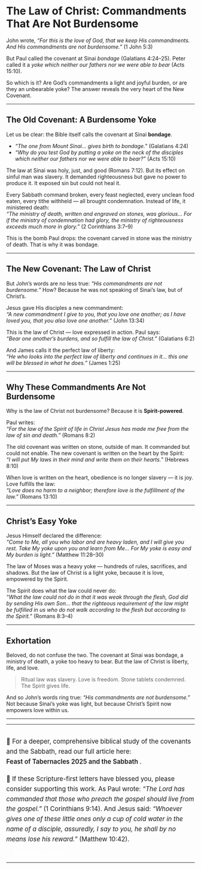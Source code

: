 # The Law of Christ: Commandments That Are Not Burdensome

John wrote, *“For this is the love of God, that we keep His commandments. And His commandments are not burdensome.”* (1 John 5:3)  

But Paul called the covenant at Sinai *bondage* (Galatians 4:24–25). Peter called it a *yoke which neither our fathers nor we were able to bear* (Acts 15:10).  

So which is it? Are God’s commandments a light and joyful burden, or are they an unbearable yoke? The answer reveals the very heart of the New Covenant.

---

## The Old Covenant: A Burdensome Yoke

Let us be clear: the Bible itself calls the covenant at Sinai **bondage**.  

- *“The one from Mount Sinai… gives birth to bondage.”* (Galatians 4:24)  
- *“Why do you test God by putting a yoke on the neck of the disciples which neither our fathers nor we were able to bear?”* (Acts 15:10)  

The law at Sinai was holy, just, and good (Romans 7:12). But its effect on sinful man was slavery. It demanded righteousness but gave no power to produce it. It exposed sin but could not heal it.  

Every Sabbath command broken, every feast neglected, every unclean food eaten, every tithe withheld — all brought condemnation. Instead of life, it ministered death:  
*“The ministry of death, written and engraved on stones, was glorious… For if the ministry of condemnation had glory, the ministry of righteousness exceeds much more in glory.”* (2 Corinthians 3:7–9)

This is the bomb Paul drops: the covenant carved in stone was the ministry of death. That is why it was bondage.

---

## The New Covenant: The Law of Christ

But John’s words are no less true: *“His commandments are not burdensome.”* How? Because he was not speaking of Sinai’s law, but of Christ’s.  

Jesus gave His disciples a new commandment:  
*“A new commandment I give to you, that you love one another; as I have loved you, that you also love one another.”* (John 13:34)  

This is the law of Christ — love expressed in action. Paul says:  
*“Bear one another’s burdens, and so fulfill the law of Christ.”* (Galatians 6:2)  

And James calls it the perfect law of liberty:  
*“He who looks into the perfect law of liberty and continues in it… this one will be blessed in what he does.”* (James 1:25)

---

## Why These Commandments Are Not Burdensome

Why is the law of Christ not burdensome? Because it is **Spirit-powered**.  

Paul writes:  
*“For the law of the Spirit of life in Christ Jesus has made me free from the law of sin and death.”* (Romans 8:2)  

The old covenant was written on stone, outside of man. It commanded but could not enable. The new covenant is written on the heart by the Spirit:  
*“I will put My laws in their mind and write them on their hearts.”* (Hebrews 8:10)  

When love is written on the heart, obedience is no longer slavery — it is joy. Love fulfills the law:  
*“Love does no harm to a neighbor; therefore love is the fulfillment of the law.”* (Romans 13:10)

---

## Christ’s Easy Yoke

Jesus Himself declared the difference:  
*“Come to Me, all you who labor and are heavy laden, and I will give you rest. Take My yoke upon you and learn from Me… For My yoke is easy and My burden is light.”* (Matthew 11:28–30)  

The law of Moses was a heavy yoke — hundreds of rules, sacrifices, and shadows. But the law of Christ is a light yoke, because it is love, empowered by the Spirit.  

The Spirit does what the law could never do:  
*“What the law could not do in that it was weak through the flesh, God did by sending His own Son… that the righteous requirement of the law might be fulfilled in us who do not walk according to the flesh but according to the Spirit.”* (Romans 8:3–4)

---

## Exhortation

Beloved, do not confuse the two. The covenant at Sinai was bondage, a ministry of death, a yoke too heavy to bear. But the law of Christ is liberty, life, and love.  

> Ritual law was slavery. Love is freedom. Stone tablets condemned. The Spirit gives life.  

And so John’s words ring true: *“His commandments are not burdensome.”* Not because Sinai’s yoke was light, but because Christ’s Spirit now empowers love within us.  

---
<hr>
<p style="margin-top:2rem; font-size:1.05rem; line-height:1.6;">
  📖 For a deeper, comprehensive biblical study of the covenants and the Sabbath, 
  read our full article here:<br>
  <a href="https://jesusrest.com/read.html?file=Feast-of-Tabernacles-2025%20and-the-Sabbath.md" 
     style="color:var(--refined-teal); font-weight:600; text-decoration:none;">
     Feast of Tabernacles 2025 and the Sabbath
  </a>.
</p>

<p style="margin-top:1.2rem; font-size:1.05rem; line-height:1.6;">
  🙏 If these Scripture-first letters have blessed you, please consider supporting this work. 
  As Paul wrote: <em>“The Lord has commanded that those who preach the gospel should live from the gospel.”</em> 
  (1 Corinthians 9:14). And Jesus said: <em>“Whoever gives one of these little ones only a cup of cold water 
  in the name of a disciple, assuredly, I say to you, he shall by no means lose his reward.”</em> 
  (Matthew 10:42).
</p>

<p style="margin-top:1rem;">
  <a href="/donate.html" 
     style="background:var(--refined-teal); color:white; padding:0.6rem 1.2rem; 
            border-radius:6px; text-decoration:none; font-weight:600;">
     ❤️ Support This Work
  </a>
</p>
<hr>


